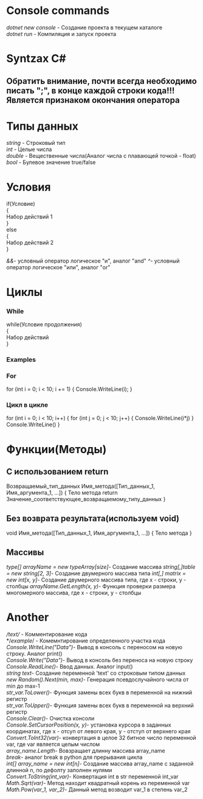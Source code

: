 # Console commands

*dotnet new console* - Создание проекта в текущем каталоге  
*dotnet run* - Компиляция и запуск проекта  

# Syntzax C#

## Обратить внимание, почти всегда необходимо писать ";", в конце каждой строки кода!!! Является признаком окончания оператора  

# Типы данных

*string* - Строковый тип  
*int* - Целые числа  
*double* - Вещественные числа(Аналог числа с плавающей точкой - float)  
*bool* - Булевое значение true/false  

# Условия

if(Условие)  
{  
 Набор действий 1  
}  
else  
{  
 Набор действий 2  
}  

*&&*- условный оператор логическое "и", аналог "and"
*^*- условный оператор логическое "или", аналог "or"

# Циклы

### While  

while(Условие продолжения)  
{  
 Набор действий  
}  


### Examples  

### For  

for (int i = 0; i < 10; i += 1)
{
    Console.WriteLine(i);
}
### Цикл в цикле  

for (int i = 0; i < 10; i++)
{
    for (int j = 0; j < 10; j++)
    {
        Console.WriteLine(i*j)
    }
    Console.WriteLine()
}

# Функции(Методы)

## С использованием return

Возвращаемый_тип_данных Имя_метода([Тип_данных_1, Имя_аргумента_1, ...])
{
 Тело метода
 return Значение_соответствующее_возвращаемому_типу_данных
}

## Без возврата результата(используем void)

void Имя_метода([Тип_данных_1, Имя_аргумента_1, ...])
{
 Тело метода
}

## Массивы

*type[] arrayName = new typeArray[size]*- Создание массива
*string[,]table = new string[2, 3]*- Создание двумерного массива типа
*int[,] matrix = new int[x, y]*- Создание двумерного массива типа, где x - строки, y - столбцы
*arrayName.GetLength(x, y)*- Функция проверки размера многомерного массива, где x - строки, y - столбцы

# Another

*/text/* - Комментирование кода  
*/*example*/ - Комемнтирование определенного участка кода  
*Console.WriteLine("Data")*- Вывод в консоль с переносом на новую строку. Аналог print()  
*Console.Write("Data")*- Вывод в консоль без переноса на новую строку  
*Console.ReadLine()*- Ввод данных. Аналог input()  
*string text*- Создание переменной 'text' со строковым типом данных  
*new Random().Next(min, max)*- Генерация псевдослучайного числа от min до max-1  
*str_var.ToLower()*- Функция замены всех букв в переменной на нижний регистр  
*str_var.ToUpper()*- Функция замены всех букв в переменной на верхний регистр  
*Console.Clear()*- Очистка консоли  
*Console.SetCursorPosition(x, y)*- установка курсора в заданных координатах, где x - отсуп от левого края, y - отступ от верхнего края  
*Convert.ToInt32(var)*- конвертация в целое 32 битное число переменной var, где var является целым числом  
*array_name.Length*- Вовзращает длинну массива array_name  
*break*- аналог break в python для прерывания цикла  
*int[] array_name = new int[n]*- Создание массива array_name с заданной длинной n, по дефолту заполнен нулями  
*Convert.ToString(int_var)*- Конвертация int в str переменной int_var  
*Math.Sqrt(var)*- Метод находит квадратный корень из переменной var  
*Math.Pow(var_1, var_2)*- Данный метод возводит var_1 в степень var_2  
